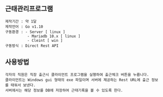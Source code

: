 ## 근태관리프로그램
  
    제작기간 : 약 1달
    제작언어 : Go v1.10
    구동환경 : - Server [ linux ]
              - Mariadb 10.x [ linux ]
              - Cleint [ win ]
    구동방식 : Direct Rest API 
          
## 사용방법

    각자의 직원은 직장 출근시 클라이언트 프로그램을 실행하여 출근체크 버튼을 누릅니다.
    클라이언트는 Windows gui 형태의 exe 파일이며 서버에 제공하는 Rest URL에 출근 정보를 태워서 보낸다.
    서버에서는 해당 정보를 DB에 저장하여 근태기록을 볼 수 있도록 한다.


